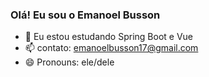 ### Olá! Eu sou o Emanoel Busson

- 🌱 Eu estou estudando Spring Boot e Vue
- 📫 contato: emanoelbusson17@gmail.com
- 😄 Pronouns: ele/dele

